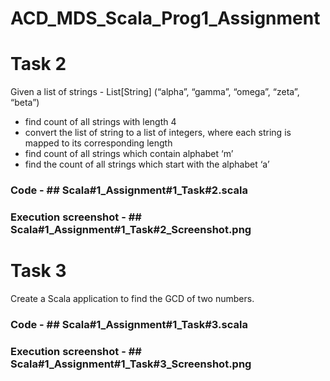 # ACD_MDS_Scala_Prog1_Assignment

# Task 2
Given a list of strings - List[String] (“alpha”, “gamma”, “omega”, “zeta”, “beta”)
- find count of all strings with length 4
- convert the list of string to a list of integers, where each string is mapped to its
corresponding length
- find count of all strings which contain alphabet ‘m’
- find the count of all strings which start with the alphabet ‘a’

### Code - ## Scala#1_Assignment#1_Task#2.scala
### Execution screenshot - ## Scala#1_Assignment#1_Task#2_Screenshot.png

# Task 3
Create a Scala application to find the GCD of two numbers.

### Code - ## Scala#1_Assignment#1_Task#3.scala
### Execution screenshot - ## Scala#1_Assignment#1_Task#3_Screenshot.png

